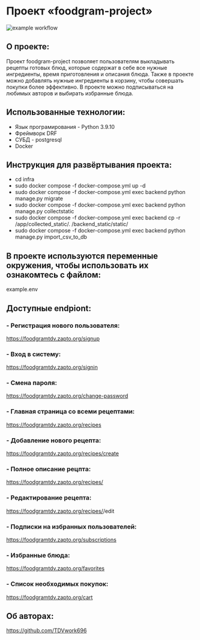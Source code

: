 # Проект «foodgram-project»

![example workflow](https://github.com/TDVwork696/foodgram-project-react/actions/workflows/main.yml/badge.svg)

## О проекте:
Проект foodgram-project позволяет пользователям выкладывать рецепты готовых блюд, которые содержат в себе все нужные ингредиенты, время приготовления и описания блюда. Также в проекте можно добавлять нужные ингредиенты в корзину, чтобы совершать покупки более эффективно. В проекте можно подписываться на любимых авторов и выбирать избранные блюда.

## Использованные технологии:
- Язык програмирования - Python 3.9.10
- Фреймворк DRF
- СУБД - postgresql
- Docker

## Инструкция для развёртывания проекта:
- cd infra
- sudo docker compose -f docker-compose.yml up -d 
- sudo docker compose -f docker-compose.yml exec backend python manage.py migrate 
- sudo docker compose -f docker-compose.yml exec backend python manage.py collectstatic
- sudo docker compose -f docker-compose.yml exec backend cp -r /app/collected_static/. /backend_static/static/ 
- sudo docker compose -f docker-compose.yml exec backend python manage.py import_csv_to_db
## В проекте используются переменные окружения, чтобы использовать их ознакомтесь с файлом:
example.env

## Доступные endpiont:
### - Регистрация нового пользователя:
https://foodgramtdv.zapto.org/signup

### - Вход в систему:
https://foodgramtdv.zapto.org/signin

### - Смена пароля:
https://foodgramtdv.zapto.org/change-password

### - Главная страница со всеми рецептами:
https://foodgramtdv.zapto.org/recipes

### - Добавление нового рецепта:
https://foodgramtdv.zapto.org/recipes/create

### - Полное описание рецпта:
https://foodgramtdv.zapto.org/recipes/<id>

### - Редактирование рецепта:
https://foodgramtdv.zapto.org/recipes/<id>/edit

### - Подписки на избранных пользователей:
https://foodgramtdv.zapto.org/subscriptions

### - Избранные блюда:
https://foodgramtdv.zapto.org/favorites

### - Список необходимых покупок:
https://foodgramtdv.zapto.org/cart

## Об авторах:
https://github.com/TDVwork696
